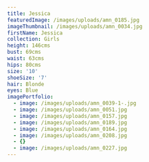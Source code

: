 ```yaml
---
title: Jessica
featuredImage: /images/uploads/amn_0185.jpg
imageThumbnail: /images/uploads/amn_0034.jpg
firstName: Jessica
collection: Girls
height: 146cms
bust: 69cms
waist: 63cms
hips: 80cms
size: '10'
shoeSize: '7'
hair: Blonde
eyes: Blue
imagePortfolio:
  - image: /images/uploads/amn_0039-1-.jpg
  - image: /images/uploads/amn_0051.jpg
  - image: /images/uploads/amn_0157.jpg
  - image: /images/uploads/amn_0189.jpg
  - image: /images/uploads/amn_0164.jpg
  - image: /images/uploads/amn_0208.jpg
  - {}
  - image: /images/uploads/amn_0227.jpg
---
```


